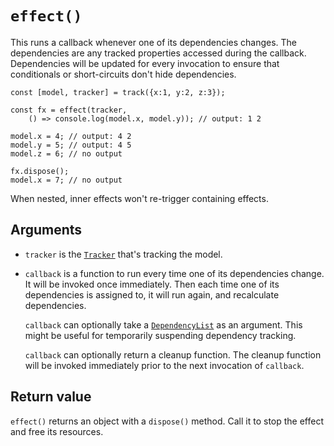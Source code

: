 # `effect()`

This runs a callback whenever one of its dependencies changes.  The dependencies are any tracked properties accessed during the callback.  Dependencies will be updated for every invocation to ensure that conditionals or short-circuits don't hide dependencies.

```
const [model, tracker] = track({x:1, y:2, z:3});

const fx = effect(tracker, 
    () => console.log(model.x, model.y)); // output: 1 2

model.x = 4; // output: 4 2
model.y = 5; // output: 4 5
model.z = 6; // no output

fx.dispose();
model.x = 7; // no output
```

When nested, inner effects won't re-trigger containing effects.

## Arguments

* `tracker` is the [`Tracker`](./tracker.md) that's tracking the model.
* `callback` is a function to run every time one of its dependencies change.  It will be invoked once immediately.  Then each time one of its dependencies is assigned to, it will run again, and recalculate dependencies.

    `callback` can optionally take a [`DependencyList`](./dependency.md) as an argument.  This might be useful for temporarily suspending dependency tracking.

    `callback` can optionally return a cleanup function.  The cleanup function will be invoked immediately prior to the next invocation of `callback`.

## Return value

`effect()` returns an object with a `dispose()` method.  Call it to stop the effect and free its resources.
